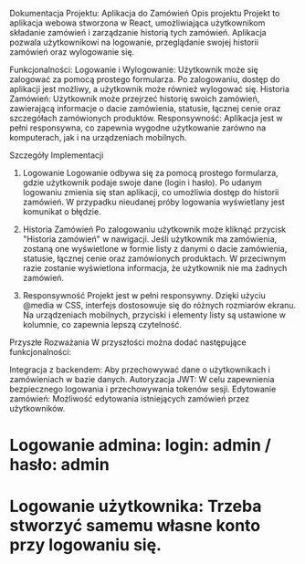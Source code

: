Dokumentacja Projektu: Aplikacja do Zamówień
Opis projektu
Projekt to aplikacja webowa stworzona w React, umożliwiająca użytkownikom składanie zamówień i zarządzanie historią tych zamówień. Aplikacja pozwala użytkownikowi na logowanie, przeglądanie swojej historii zamówień oraz wylogowanie się.

Funkcjonalności:
Logowanie i Wylogowanie: Użytkownik może się zalogować za pomocą prostego formularza. Po zalogowaniu, dostęp do aplikacji jest możliwy, a użytkownik może również wylogować się.
Historia Zamówień: Użytkownik może przejrzeć historię swoich zamówień, zawierającą informacje o dacie zamówienia, statusie, łącznej cenie oraz szczegółach zamówionych produktów.
Responsywność: Aplikacja jest w pełni responsywna, co zapewnia wygodne użytkowanie zarówno na komputerach, jak i na urządzeniach mobilnych.


Szczegóły Implementacji
1. Logowanie
Logowanie odbywa się za pomocą prostego formularza, gdzie użytkownik podaje swoje dane (login i hasło). Po udanym logowaniu zmienia się stan aplikacji, co umożliwia dostęp do historii zamówień. W przypadku nieudanej próby logowania wyświetlany jest komunikat o błędzie.



2. Historia Zamówień
Po zalogowaniu użytkownik może kliknąć przycisk "Historia zamówień" w nawigacji. Jeśli użytkownik ma zamówienia, zostaną one wyświetlone w formie listy z danymi o dacie zamówienia, statusie, łącznej cenie oraz zamówionych produktach. W przeciwnym razie zostanie wyświetlona informacja, że użytkownik nie ma żadnych zamówień.

3. Responsywność
Projekt jest w pełni responsywny. Dzięki użyciu @media w CSS, interfejs dostosowuje się do różnych rozmiarów ekranu. Na urządzeniach mobilnych, przyciski i elementy listy są ustawione w kolumnie, co zapewnia lepszą czytelność.


Przyszłe Rozważania
W przyszłości można dodać następujące funkcjonalności:

Integracja z backendem: Aby przechowywać dane o użytkownikach i zamówieniach w bazie danych.
Autoryzacja JWT: W celu zapewnienia bezpiecznego logowania i przechowywania tokenów sesji.
Edytowanie zamówień: Możliwość edytowania istniejących zamówień przez użytkowników.

# Logowanie admina: login: admin / hasło: admin
# Logowanie użytkownika: Trzeba stworzyć samemu własne konto przy logowaniu się.
